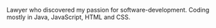Lawyer who discovered my passion for software-development. Coding mostly in Java, JavaScript, HTML and CSS. 
